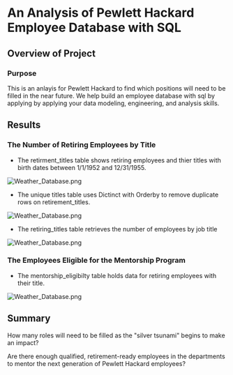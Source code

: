 # An Analysis of Pewlett Hackard Employee Database with SQL

## Overview of Project

### Purpose

This is an anlayis for Pewlett Hackard to find which positions will need to be filled in the near future. We help build an employee database with sql by applying by applying your data modeling, engineering, and analysis skills.  

## Results

### The Number of Retiring Employees by Title

- The retirment_titles table shows retiring employees and thier titles with birth dates between 1/1/1952 and 12/31/1955.

![Weather_Database.png](https://github.com/alexhuynh0530/Pewlett_Hackard_Analysis/retirement_titles.png)

- The unique titles table uses Dictinct with Orderby to remove duplicate rows on retirement_titles.

![Weather_Database.png](https://github.com/alexhuynh0530/Pewlett_Hackard_Analysis/unique_titles.png)

- The retiring_titles table retrieves the number of employees by job title

![Weather_Database.png](https://github.com/alexhuynh0530/Pewlett_Hackard_Analysis/retiring_titles.png)

### The Employees Eligible for the Mentorship Program

- The mentorship_eligibilty table holds data for retiring employees with their title.

![Weather_Database.png](https://github.com/alexhuynh0530/Pewlett_Hackard_Analysis/mentorship_eligibilty.png)

## Summary



How many roles will need to be filled as the "silver tsunami" begins to make an impact?



Are there enough qualified, retirement-ready employees in the departments to mentor the next generation of Pewlett Hackard employees?



